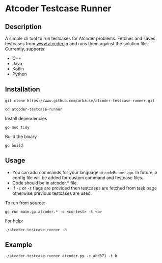 # Atcoder Testcase Runner

## Description
A simple cli tool to run testcases for Atcoder problems.
Fetches and saves testcases from www.atcoder.jp and runs them against the solution file.
Currently, supports:
- C++
- Java
- Kotlin
- Python

## Installation
```
git clone https://www.github.com/arkzuse/atcoder-testcase-runner.git
```
```
cd atcoder-testcase-runner
```
Install dependencies
```
go mod tidy
```
Build the binary
```
go build
```

## Usage
- You can add commands for your language in `codeRunner.go`. In future, a config file will be added for custom command and testcase files.
- Code should be in atcoder.* file.
- If `-c` or `-t` flags are provided then testcases are fetched from task page otherwise previous testcases are used.

To run from source:
```
go run main.go atcoder.* -c <contest> -t <p>
```

For help:
```
./atcoder-testcase-runner -h
```

## Example
```
./atcoder-testcase-runner atcoder.py -c abd371 -t b
```